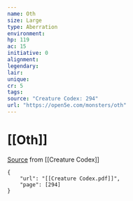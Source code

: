 ```yaml
---
name: Oth
size: Large
type: Aberration
environment: 
hp: 119
ac: 15
initiative: 0
alignment: 
legendary: 
lair: 
unique: 
cr: 5
tags: 
source: "Creature Codex: 294"
url: "https://open5e.com/monsters/oth"
---
```

# [[Oth]]

[Source](zotero://open-pdf/library/items/NTNKJRHG?page=294) from [[Creature Codex]]

```pdf
{
	"url": "[[Creature Codex.pdf]]",
	"page": [294]
}
```

